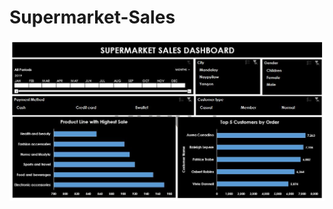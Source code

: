 # Supermarket-Sales


![dashboard-preview](https://github.com/davidadabao/Supermarket-Sales/blob/main/Supermarket%20Sales.jpg)
